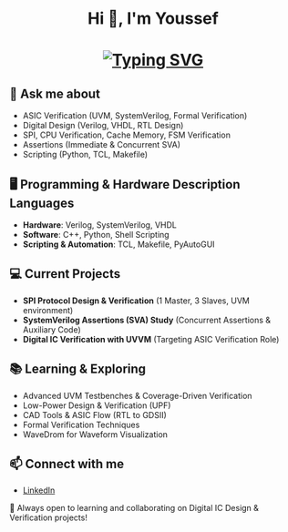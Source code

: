 <h1 align="center">Hi 👋, I'm Youssef</h1>

<h1 align="center">
<a href="https://git.io/typing-svg">
<img src="https://readme-typing-svg.herokuapp.com?font=Fira+Code&duration=2000&pause=1000&color=1AF734&background=000000&center=true&vCenter=true&multiline=true&width=500&height=80&lines=Welcome+to+Youssef's+GitHub;ASIC+Verification+Engineer;Digital+Design+&+Verification+Enthusiast" alt="Typing SVG" />
</a>
</h1>

## 💬 Ask me about
- ASIC Verification (UVM, SystemVerilog, Formal Verification)
- Digital Design (Verilog, VHDL, RTL Design)
- SPI, CPU Verification, Cache Memory, FSM Verification
- Assertions (Immediate & Concurrent SVA)
- Scripting (Python, TCL, Makefile)

## 🖥️ Programming & Hardware Description Languages
- **Hardware**: Verilog, SystemVerilog, VHDL
- **Software**: C++, Python, Shell Scripting
- **Scripting & Automation**: TCL, Makefile, PyAutoGUI

## 💻 Current Projects
- **SPI Protocol Design & Verification** (1 Master, 3 Slaves, UVM environment)
- **SystemVerilog Assertions (SVA) Study** (Concurrent Assertions & Auxiliary Code)
- **Digital IC Verification with UVVM** (Targeting ASIC Verification Role)

## 📚 Learning & Exploring
- Advanced UVM Testbenches & Coverage-Driven Verification
- Low-Power Design & Verification (UPF)
- CAD Tools & ASIC Flow (RTL to GDSII)
- Formal Verification Techniques
- WaveDrom for Waveform Visualization

## 📫 Connect with me
- [LinkedIn](https://www.linkedin.com/in/youssef-ic-verification/)

🚀 Always open to learning and collaborating on Digital IC Design & Verification projects!
